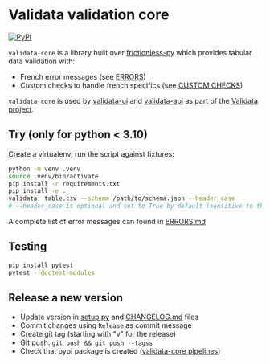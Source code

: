 # Validata validation core

[![PyPI](https://img.shields.io/pypi/v/validata-core.svg)](https://pypi.python.org/pypi/validata-core)

`validata-core` is a library built over [frictionless-py](https://github.com/frictionlessdata/frictionless-py) which provides tabular data validation with:

- French error messages (see [ERRORS](ERRORS.md))
- Custom checks to handle french specifics (see [CUSTOM CHECKS](validata_core/custom_checks/README.md))

`validata-core` is used by [validata-ui](https://git.opendatafrance.net/validata/validata-ui/) and [validata-api](https://git.opendatafrance.net/validata/validata-api/) as part of the [Validata project](https://validata.fr).

## Try (only for python < 3.10)

Create a virtualenv, run the script against fixtures:

```bash
python -m venv .venv
source .venv/bin/activate
pip install -r requirements.txt
pip install -e .
validata  table.csv --schema /path/to/schema.json --header_case   
# --header_case is optional and set to True by default (sensitive to the case by default)
```

A complete list of error messages can found in [ERRORS.md](ERRORS.md)

## Testing

```bash
pip install pytest
pytest --doctest-modules
```

## Release a new version

- Update version in [setup.py](setup.py) and [CHANGELOG.md](CHANGELOG.md) files
- Commit changes using `Release` as commit message
- Create git tag (starting with "v" for the release)
- Git push: `git push && git push --tagss`
- Check that pypi package is created ([validata-core pipelines](https://git.opendatafrance.net/validata/validata-core/-/pipelines))
